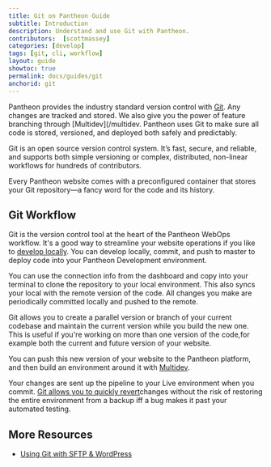```yaml
---
title: Git on Pantheon Guide
subtitle: Introduction
description: Understand and use Git with Pantheon.
contributors:  [scottmassey]
categories: [develop]
tags: [git, cli, workflow]
layout: guide
showtoc: true
permalink: docs/guides/git
anchorid: git
---
```


<Youtube src="LG7_wWQHtS4" title="Git" />

Pantheon provides the industry standard version control with [Git](https://git-scm.com/). Any changes are tracked and stored. We also give you the power of feature branching through [Multidev](/multidev. Pantheon uses Git to make sure all code is stored, versioned, and deployed both safely and predictably.

Git is an open source version control system. It’s fast, secure, and reliable, and supports both simple versioning or complex, distributed, non-linear workflows for hundreds of contributors.

Every Pantheon website comes with a preconfigured container that stores your Git repository—a fancy word for the code and its history.

## Git Workflow

Git is the version control tool at the heart of the Pantheon WebOps<Popover title="WebOps" content="WebOps is a set of practices that facilitates collaboration and automates processes to improve web team productivity." /> workflow. It's a good way to streamline your website operations if you like to [develop locally](/local-development). You can develop locally, commit, and push to master to deploy code into your Pantheon Development environment.

You can use the connection info from the dashboard and copy into your terminal to clone the repository to your local environment. This also syncs your local with the remote version of the code. All changes you make are periodically committed locally and pushed to the remote.

Git allows you to create a parallel version or branch of your current codebase and maintain the current version while you build the new one. This is useful if you're working on more than one version of the code,for example both the current and future version of your website.

You can push this new version of your website to the Pantheon platform, and then build an environment around it with [Multidev](/multidev).

Your changes are sent up the pipeline to your Live environment when you commit.  [Git allows you to quickly revert](/guides/git/undo-commits)changes without the risk of restoring the entire environment from a backup iff a bug makes it past your automated testing.

## More Resources

- [Using Git with SFTP & WordPress](/guides/wordpress-git/)

